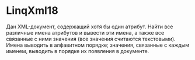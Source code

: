# LinqXml18
Дан XML-документ, содержащий хотя бы один атрибут. Найти все различные имена атрибутов и вывести эти имена, а также все связанные с ними значения (все значения считаются текстовыми). Имена выводить в алфавитном порядке; значения, связанные с каждым именем, выводить в порядке их появления в документе. 
